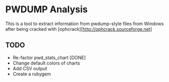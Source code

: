 # PWDUMP Analysis #

This is a tool to extract information from pwdump-style files from Windows after
being cracked with [ophcrack][http://ophcrack.sourceforge.net]

## TODO ##

* Re-factor pwd_stats_chart [DONE]
* Change default colors of charts
* Add CSV output
* Create a rubygem

